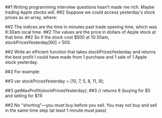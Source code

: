 ##1 Writing programming interview questions hasn't made me rich. Maybe trading Apple stocks will.
##2 Suppose we could access yesterday's stock prices as an array, where:

##2 The indices are the time in minutes past trade opening time, which was 9:30am local time.
##2 The values are the price in dollars of Apple stock at that time.
##2 So if the stock cost $500 at 10:30am, stockPricesYesterday[60] = 500.

##2 Write an efficient function that takes stockPricesYesterday and returns the best profit I could have made from 1 purchase and 1 sale of 1 Apple stock yesterday.

##2 For example:

##3 var stockPricesYesterday = [10, 7, 5, 8, 11, 9];

##3 getMaxProfit(stockPricesYesterday);
##3 // returns 6 (buying for $5 and selling for $11)

##2 No "shorting"—you must buy before you sell. You may not buy and sell in the same time step (at least 1 minute must pass)